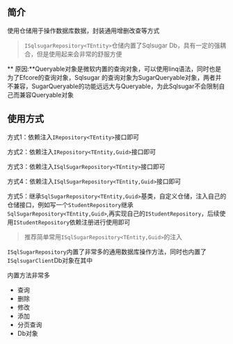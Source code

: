## 简介
使用仓储用于操作数据库数据，封装通用增删改查等方式
> `ISqlsugarRepository<TEntity>`仓储内置了Sqlsugar Db，具有一定的强耦合，但是使用起来会非常的舒服方便

** 原因:**Queryable对象是微软内置的查询对象，可以使用linq语法，同时也是为了Efcore的查询对象，Sqlsugar 的查询对象为SugarQueryable对象，两者并不兼容，SugarQueryable的功能远远大与Queryable，为此Sqlsugar不会限制自己而兼容Queryable对象

## 使用方式
方式1：依赖注入`IRepository<TEntity>`接口即可

方式2：依赖注入`IRepository<TEntity,Guid>`接口即可

方式3：依赖注入`ISqlSugarRepository<TEntity>`接口即可

方式4：依赖注入`ISqlSugarRepository<TEntity,Guid>`接口即可

方式5：继承`SqlSugarRepository<TEntity,Guid>`基类，自定义仓储，注入自己的仓储接口，例如写一个`StudentRepository`继承`SqlSugarRepository<TEntity,Guid>`,再实现自己的`IStudentRepository`，后续使用`IStudentRepository`依赖注册进行使用即可

> 推荐简单常用`ISqlSugarRepository<TEntity,Guid>`的注入

`ISqlSugarRepository`内置了非常多的通用数据库操作方法，同时也内置了`ISqlsugarClient`Db对象在其中

内置方法非常多
- 查询
- 删除
- 修改
- 添加
- 分页查询
- Db对象